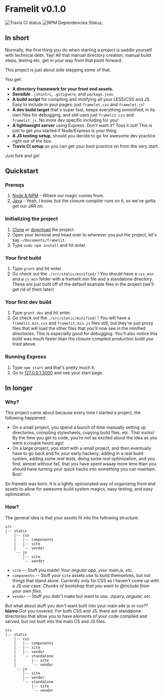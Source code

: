 Framelit v0.1.0
================

![Travis CI status](https://travis-ci.org/betaorbust/framelit.svg?branch=master)
![NPM Dependencies Status](https://david-dm.org/betaorbust/framelit.svg);

In short
---------
Normally, the first thing you do when starting a project is saddle yourself with technical debt.
Yay! All that manual directory creation, manual build steps, testing etc. get in your way from
that point forward.

This project is just about side stepping some of that.

You get:

* __A directory framework for your front end assets.__
* __Sensible__ `.jshintrc`, `.gitignore`, and `package.json`
* __A build script__ for compiling and minifying all your LESS/CSS and JS. Easy to include in your
pages: just `framelet.css` and `framelet.js`!
* __A dev build target__ that's super fast, keeps everything unminified, in its own files for
debugging, and *still* uses just `framelit.css` and `framelit.js`. No more dev specific including
for you!
* __A lightweight server__ using Express. Don't want it? Toss it out! This is just to get you
started if Node/Express is your thing.
* __A JS testing setup__, should you decide to go for awesome dev practice right out of the box.
* __Travis CI setup__ so you can get your best practice on from the very start.

Just fork and go!


Quickstart
-----------
### Prereqs ###
1. [Node & NPM](http://nodejs.org/download/) - Where our magic comes from.
2. [Java](https://www.java.com/en/download/) - Yeah, I know, but the closure compiler runs on it,
so we've gotta get our JAR on.

### Initializing the project ###
1. [Clone](https://github.com/betaorbust/framelit) or
[download](https://github.com/betaorbust/framelit/archive/master.zip) the project.
2. Open your terminal and head over to wherever you put the project, let's say
`~/Documents/framelit`.
3. Type `sudo npm install` and hit enter.

### Your first build ###
1. Type `grunt` and hit enter.
2. Go check out the `./src/static/minified/` !
You should have a `css_min` and a `js_min` folder with a framelit.min file and a standalone
directory. These are just built off of the default example files in the project (we'll get rid of
them later)

### Your first dev build ###
1. Type `grunt dev` and hit enter.
2. Go check out the `./src/static/minified/` !
You will have a `framelit.min.css` and `framelit.min.js` files still, but they're just proxy files
that will load the other files that you'll now see in the minified directories. This is especially
good for debugging. You'll also notice this build was much faster than the closure compiled
production build you tried above.

### Running Express ###
1. Type `npm start` and that's pretty much it.
2. Go to [127.0.0.1:3000](http://127.0.0.1:3000) and see your start page.

In longer
----------

### Why? ###
This project came about because every time I started a project, the following happened:

* On a small project, you spend a bunch of time manually setting up directories, compiling
stylesheets, copying build files, etc. That sucks! By the time you get to code, you're not as
excited about the idea as you were a couple hours ago!
* On a large project, you *start* with a small project, and then eventually have to go back and fix
your early hackery; adding in a *real* build system, adding some *real* tests, doing some *real*
optimization, and you find, almost without fail, that you have spent waaay more time than you
should have turning your quick hacks into something you can maintain. Boo!

So framelit was born. It is a lightly opinionated way of organizing front end assets to allow for
awesome build system magics, easy testing, and easy optimization.

### How? ###
The general idea is that your assets fit into the following structure:

````
src
|-- static
    |-- css
    |   |-- components
    |   |-- site
    |   `-- vendor
    `-- js
        |-- site
        `-- vendor
````

* `site` -- Stuff you made!
  *Your angular app, your main.js, etc.*
* `components` -- Stuff your `site` assets use to build themselves, but not things that stand
alone. Currently only for CSS as I haven't come up with a JS use case.
  *Chunks of bootstrap that you want to @include from your own files.*
* `vendor` -- Stuff you didn't make but want to use.
  *Jquery, angular, etc.*


But what about stuff you don't want built into your main site js or css?? **blamo** Got you covered.
For both CSS and JS, there are standalone directories that allow you to have elements of your code
compiled and served, but not built into the main CS and JS files.

````
src
|-- static
    |-- css
    |   |-- components
    |   |-- site
    |   |-- vendor
    |   `-- standalone
    |       |-- site
    |       `-- vendor
    `-- js
        |-- site
        |-- vendor
        `-- standalone
            |-- site
            `-- vendor
````




